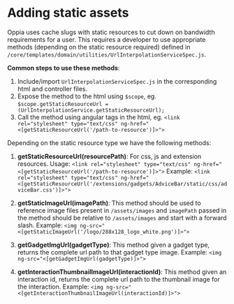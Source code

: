 # Adding static assets

Oppia uses cache slugs with static resources to cut down on bandwidth requirements for a user. This requires a developer to use appropriate methods (depending on the static resource required) defined in `/core/templates/domain/utilities/UrlInterpolationServiceSpec.js`.

**Common steps to use these methods**:
1. Include/import `UrlInterpolationServiceSpec.js` in the corresponding html and controller files.
2. Expose the method to the html using `$scope`,
eg. `$scope.getStaticResourceUrl = (UrlInterpolationService.getStaticResourceUrl);`
3. Call the method using angular tags in the html,
eg. `<link rel="stylesheet" type="text/css" ng-href="<[getStaticResourceUrl('/path-to-resource')]>">`

Depending on the static resource type we have the following methods:

1. **getStaticResourceUrl(resourcePath)**:
    For css, js and extension resources.
    Usage:
        `<link rel="stylesheet" type="text/css" ng-href="<[getStaticResourceUrl('/path-to-resource')]>">`
    Example:
        `<link rel="stylesheet" type="text/css" ng-href="<[getStaticResourceUrl('/extensions/gadgets/AdviceBar/static/css/adviceBar.css')]>">`

2. **getStaticImageUrl(imagePath)**:
    This method should be used to reference image files present in `/assets/images` and `imagePath` passed in the method should be relative to `/assets/images` and start with a forward slash.
Example:
`<img ng-src="<[getStaticImageUrl('/logo/288x128_logo_white.png')]>">`

3. **getGadgetImgUrl(gadgetType)**:
This method given a gadget type, returns the complete url path to that gadget type image.
Example:
`<img ng-src="<[getGadgetImgUrl(gadgetType)]>">`

4. **getInteractionThumbnailImageUrl(interactionId)**:
This method given an interaction id, returns the complete url path to the thumbnail image for the interaction.
Example:
`<img ng-src="<[getInteractionThumbnailImageUrl(interactionId)]>">`
